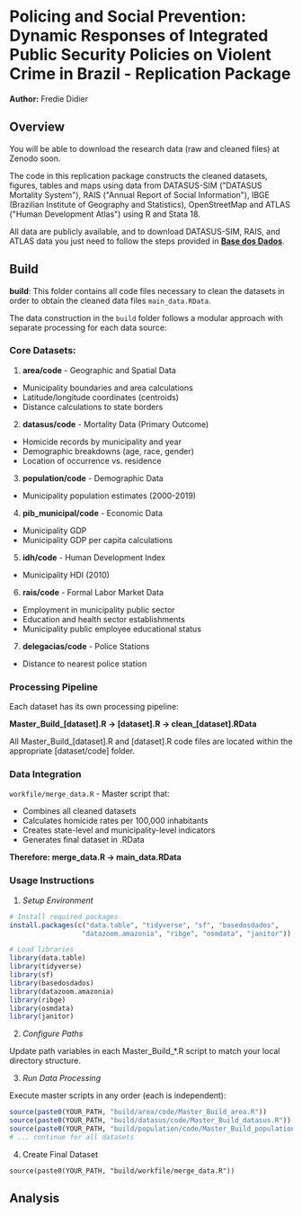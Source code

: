 # Policing and Social Prevention: Dynamic Responses of Integrated Public Security Policies on Violent Crime in Brazil - Replication Package

**Author:** Fredie Didier

## Overview

You will be able to download the research data (raw and cleaned files) at Zenodo soon.

The code in this replication package constructs the cleaned datasets, figures, tables and maps using data from DATASUS-SIM ("DATASUS Mortality System"), RAIS ("Annual Report of Social Information"), IBGE (Brazilian Institute of Geography and Statistics), OpenStreetMap and ATLAS ("Human Development Atlas") using R and Stata 18.

All data are publicly available, and to download DATASUS-SIM, RAIS, and ATLAS data you just need to follow the steps provided in **[Base dos Dados](https://basedosdados.org)**.

## Build

**build**: This folder contains all code files necessary to clean the datasets in order to obtain the cleaned data files `main_data.RData`.

The data construction in the `build` folder follows a modular approach with separate processing for each data source:

### Core Datasets:

1. **area/code** - Geographic and Spatial Data
  - Municipality boundaries and area calculations
  - Latitude/longitude coordinates (centroids)
  - Distance calculations to state borders

2. **datasus/code** - Mortality Data (Primary Outcome)
  - Homicide records by municipality and year
  - Demographic breakdowns (age, race, gender)
  - Location of occurrence vs. residence

3. **population/code** - Demographic Data
  - Municipality population estimates (2000-2019)

4. **pib_municipal/code** - Economic Data
  - Municipality GDP
  - Municipality GDP per capita calculations

5. **idh/code** - Human Development Index
  - Municipality HDI (2010)

6. **rais/code** - Formal Labor Market Data
  - Employment in municipality public sector
  - Education and health sector establishments
  - Municipality public employee educational status

7. **delegacias/code** - Police Stations
  - Distance to nearest police station

### Processing Pipeline

Each dataset has its own processing pipeline:

**Master_Build_[dataset].R → [dataset].R → clean_[dataset].RData**

All Master_Build_[dataset].R and [dataset].R code files are located within the appropriate [dataset/code] folder.

### Data Integration

`workfile/merge_data.R` - Master script that:
- Combines all cleaned datasets
- Calculates homicide rates per 100,000 inhabitants
- Creates state-level and municipality-level indicators
- Generates final dataset in .RData

**Therefore: merge_data.R → main_data.RData**

### Usage Instructions
 
 1. *Setup Environment*

```r
# Install required packages
install.packages(c("data.table", "tidyverse", "sf", "basedosdados", 
                  "datazoom.amazonia", "ribge", "osmdata", "janitor"))

# Load libraries
library(data.table)
library(tidyverse)
library(sf)
library(basedosdados)
library(datazoom.amazonia)
library(ribge)
library(osmdata)
library(janitor)
   ```
2. *Configure Paths*
   
Update path variables in each Master_Build_*.R script to match your local directory structure.

3. *Run Data Processing*
   
Execute master scripts in any order (each is independent):

```r
source(paste0(YOUR_PATH, "build/area/code/Master_Build_area.R"))
source(paste0(YOUR_PATH, "build/datasus/code/Master_Build_datasus.R"))
source(paste0(YOUR_PATH, "build/population/code/Master_Build_population.R"))
# ... continue for all datasets
```
4. Create Final Dataset

```
source(paste0(YOUR_PATH, "build/workfile/merge_data.R"))

```

## Analysis
